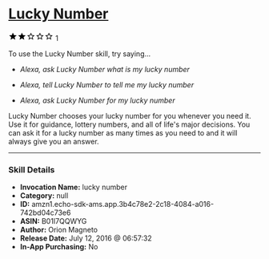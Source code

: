 # [Lucky Number](http://alexa.amazon.com/#skills/amzn1.echo-sdk-ams.app.3b4c78e2-2c18-4084-a016-742bd04c73e6)
![2 stars](../../images/ic_star_black_18dp_1x.png)![2 stars](../../images/ic_star_black_18dp_1x.png)![2 stars](../../images/ic_star_border_black_18dp_1x.png)![2 stars](../../images/ic_star_border_black_18dp_1x.png)![2 stars](../../images/ic_star_border_black_18dp_1x.png) 1

To use the Lucky Number skill, try saying...

* *Alexa, ask Lucky Number what is my lucky number*

* *Alexa, tell Lucky Number to tell me my lucky number*

* *Alexa, ask Lucky Number for my lucky number*

Lucky Number chooses your lucky number for you whenever you need it. Use it for guidance, lottery numbers, and all of life's major decisions.  You can ask it for a lucky number as many times as you need to and it will always give you an answer.

***

### Skill Details

* **Invocation Name:** lucky number
* **Category:** null
* **ID:** amzn1.echo-sdk-ams.app.3b4c78e2-2c18-4084-a016-742bd04c73e6
* **ASIN:** B01I7QQWYG
* **Author:** Orion Magneto
* **Release Date:** July 12, 2016 @ 06:57:32
* **In-App Purchasing:** No
